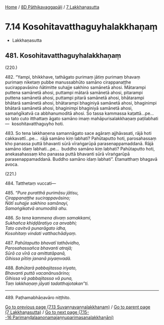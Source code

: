 
[Home](/) / [8D Pāthikavaggapāḷi](...md) / [7 Lakkhaṇasutta](../8D/7.md)

# 7.14 Kosohitavatthaguyhalakkhaṇaṃ

* Lakkhaṇasutta

## 481\. Kosohitavatthaguyhalakkhaṇaṃ

(220.)

482\. “Yampi, bhikkhave, tathāgato purimaṃ jātiṃ purimaṃ bhavaṃ purimaṃ niketaṃ pubbe manussabhūto samāno cirappanaṭṭhe sucirappavāsino ñātimitte suhajje sakhino samānetā ahosi. Mātarampi puttena samānetā ahosi, puttampi mātarā samānetā ahosi, pitarampi puttena samānetā ahosi, puttampi pitarā samānetā ahosi, bhātarampi bhātarā samānetā ahosi, bhātarampi bhaginiyā samānetā ahosi, bhaginimpi bhātarā samānetā ahosi, bhaginimpi bhaginiyā samānetā ahosi, samaṅgīkatvā ca abbhanumoditā ahosi. So tassa kammassa kaṭattā…pe…  so tato cuto itthattaṃ āgato samāno imaṃ mahāpurisalakkhaṇaṃ paṭilabhati—  kosohitavatthaguyho hoti.

483\. So tena lakkhaṇena samannāgato sace agāraṃ ajjhāvasati, rājā hoti cakkavattī…pe…  rājā samāno kiṃ labhati? Pahūtaputto hoti, parosahassaṃ kho panassa puttā bhavanti sūrā vīraṅgarūpā parasenappamaddanā. Rājā samāno idaṃ labhati…pe…  buddho samāno kiṃ labhati? Pahūtaputto hoti, anekasahassaṃ kho panassa puttā bhavanti sūrā vīraṅgarūpā parasenappamaddanā. Buddho samāno idaṃ labhati”. Etamatthaṃ bhagavā avoca.

(221.)

484\. Tatthetaṃ vuccati—

485\. _“Pure puratthā purimāsu jātisu,_  
_Cirappanaṭṭhe sucirappavāsino;_  
_Ñātī suhajje sakhino samānayi,_  
_Samaṅgikatvā anumoditā ahu._  


486\. _So tena kammena divaṃ samakkami,_  
_Sukhañca khiḍḍāratiyo ca anvabhi;_  
_Tato cavitvā punarāgato idha,_  
_Kosohitaṃ vindati vatthachādiyaṃ._  


487\. _Pahūtaputto bhavatī tathāvidho,_  
_Parosahassañca bhavanti atrajā;_  
_Sūrā ca vīrā ca amittatāpanā,_  
_Gihissa pītiṃ jananā piyaṃvadā._  


488\. _Bahūtarā pabbajitassa iriyato,_  
_Bhavanti puttā vacanānusārino;_  
_Gihissa vā pabbajitassa vā puna,_  
_Taṃ lakkhaṇaṃ jāyati tadatthajotakan”ti._  


---

489\. Paṭhamabhāṇavāro niṭṭhito.



[Go to previous page (7.13 Suvaṇṇavaṇṇalakkhaṇaṃ)](7.13.md) / [Go to parent page (7 Lakkhaṇasutta)](../8D/7.md) / [Go to next page (7.15--16 Parimaṇḍalaanonamajaṇṇuparimasanalakkhaṇāni)](7.15--16.md)


